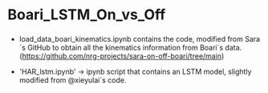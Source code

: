 # Boari_LSTM_On_vs_Off

###
- load_data_boari_kinematics.ipynb contains the code, modified from Sara´s GitHub to obtain all the kinematics information from Boari´s data. (https://github.com/nrg-projects/sara-on-off-boari/tree/main)

- 'HAR_lstm.ipynb' -> ipynb script that contains an LSTM model, slightly modified from @xieyulai´s code.
